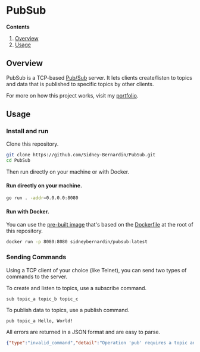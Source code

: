 # PubSub

**Contents**
1. [Overview](#overview)
1. [Usage](#usage)

## Overview
PubSub is a TCP-based [Pub/Sub](https://en.wikipedia.org/wiki/Publish%E2%80%93subscribe_pattern) server. It lets clients create/listen to topics and data that is published to specific topics by other clients.

For more on how this project works, visit my [portfolio](https://sidney-bernardin.github.io/project/?id=pubsub).

## Usage

### Install and run

Clone this repository.
``` bash
git clone https://github.com/Sidney-Bernardin/PubSub.git
cd PubSub
```
Then run directly on your machine or with Docker.

#### Run directly on your machine.
``` bash
go run . -addr=0.0.0.0:8080
```

#### Run with Docker.
You can use the [pre-built image](https://hub.docker.com/r/sidneybernardin/pubsub) that's based on the [Dockerfile](https://github.com/Sidney-Bernardin/PubSub/blob/main/Dockerfile) at the root of this repository.

``` bash
docker run -p 8080:8080 sidneybernardin/pubsub:latest
```

### Sending Commands
Using a TCP client of your choice (like Telnet), you can send two types of commands to the server.

To create and listen to topics, use a subscribe command.

```
sub topic_a topic_b topic_c
```

To publish data to topics, use a publish command.

```
pub topic_a Hello, World!
```

All errors are returned in a JSON format and are easy to parse.

``` json
{"type":"invalid_command","detail":"Operation 'pub' requires a topic and topic-message as arguments."}
```

